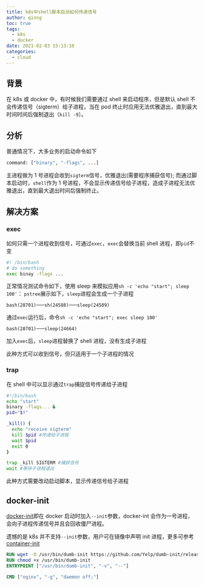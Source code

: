 ```yaml
---
title: k8s中shell脚本启动如何传递信号
author: qinng
toc: true
tags:
  - k8s
  - docker
date: 2021-02-03 15:13:10
categories:
  - cloud
---
```


## 背景

在 k8s 或 docker 中，有时候我们需要通过 shell 来启动程序，但是默认 shell 不会传递信号（sigterm）给子进程，当在 pod 终止时应用无法优雅退出，直到最大时间时间后强制退出（`kill -9`）。

<!--more-->

## 分析

普通情况下，大多业务的启动命令如下

```bash
command: ["binary", "-flags", ...]
```

主进程做为 1 号进程会收到`sigterm`信号，优雅退出(需要程序捕获信号); 而通过脚本启动时，`shell`作为 1 号进程，不会显示传递信号给子进程，造成子进程无法优雅退出，直到最大退出时间后强制终止。

## 解决方案

### exec

如何只需一个进程收到信号，可通过`exec`，`exec`会替换当前 shell 进程，即`pid`不变

```bash
#! /bin/bash
# do something
exec binay -flags ...
```

正常情况测试命令如下，使用 sleep 来模拟应用`sh -c 'echo "start"; sleep 100'`：
`pstree`展示如下，`sleep`进程会生成一个子进程

```
bash(28701)───sh(24588)───sleep(24589)
```

通过`exec`运行后，命令`sh -c 'echo "start"; exec sleep 100'`

```
bash(28701)───sleep(24664)
```

加入`exec`后，`sleep`进程替换了 shell 进程，没有生成子进程

此种方式可以收到信号，但只适用于一个子进程的情况

### trap

在 shell 中可以显示通过`trap`捕捉信号传递给子进程

```bash
#!/bin/bash
echo "start"
binary -flags... &
pid="$!"

_kill() {
  echo "receive sigterm"
  kill $pid #传递给子进程
  wait $pid
  exit 0
}

trap _kill SIGTERM #捕获信号
wait #等待子进程退出
```

此种方式需要改动启动脚本，显示传递信号给子进程

## docker-init

[docker-init](https://docs.docker.com/engine/reference/run/#specify-an-init-process)即在 docker 启动时加入`--init`参数，docker-int 会作为一号进程，会向子进程传递信号并且会回收僵尸进程。

遗憾的是 k8s 并不支持`--init`参数，用户可在镜像中声明 init 进程，更多可参考[container-init](./container-init.md)

```dockerfile
RUN wget -O /usr/bin/dumb-init https://github.com/Yelp/dumb-init/releases/download/v1.2.2/dumb-init_1.2.2_amd64
RUN chmod +x /usr/bin/dumb-init
ENTRYPOINT ["/usr/bin/dumb-init", "-v", "--"]

CMD ["nginx", "-g", "daemon off;"]
```
